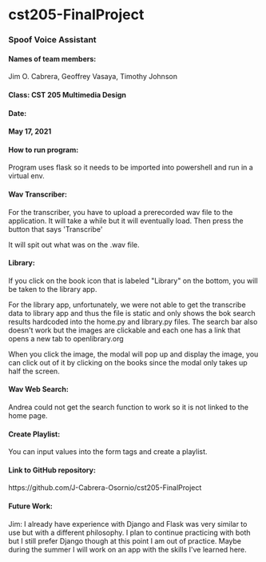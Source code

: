 # cst205-FinalProject

<h3>Spoof Voice Assistant</h3>

<h4>Names of team members:</h4> Jim O. Cabrera, Geoffrey Vasaya, Timothy Johnson

<h4>Class: CST 205 Multimedia Design</h4>

<h4>Date:<h4> May 17, 2021


<h4>How to run program:</h4>

 
 Program uses flask so it needs to be imported into powershell and run in a virtual env.
 
 <h4>Wav Transcriber:</h4>
 For the transcriber, you have to upload a prerecorded wav file to the application. It will take a while but it will eventually load. Then press the button that says 'Transcribe'
  
 It will spit out what was on the .wav file.<br>
 
 
 <h4>Library:</h4>
 If you click on the book icon that is labeled "Library" on the bottom, you will be taken to the library app. 
 
 For the library app, unfortunately, we were not able to get the transcribe data to library app and thus the file is static and only
 shows the bok search results hardcoded into the home.py and library.py files. The search bar also doesn't work but the images are clickable and each one has a link that 
 opens a new tab to openlibrary.org
 
 When you click the image, the modal will pop up and display the image, you can click out of it by clicking on the books since the modal only takes up half the screen.
 
 
  <h4>Wav Web Search:</h4>
 Andrea could not get the search function to work so it is not linked to the home page. 
 
  <h4>Create Playlist:</h4>
 You can input values into the form tags and create a playlist.
  
<h4>Link to GitHub repository:</h4> https://github.com/J-Cabrera-Osornio/cst205-FinalProject

 <h4>Future Work:</h4>
 Jim: I already have experience with Django and Flask was very similar to use but with a different philosophy. I plan to continue practicing with both
      but I still prefer Django though at this point I am out of practice. Maybe during the summer I will work on an app with the skills I've learned here. 

